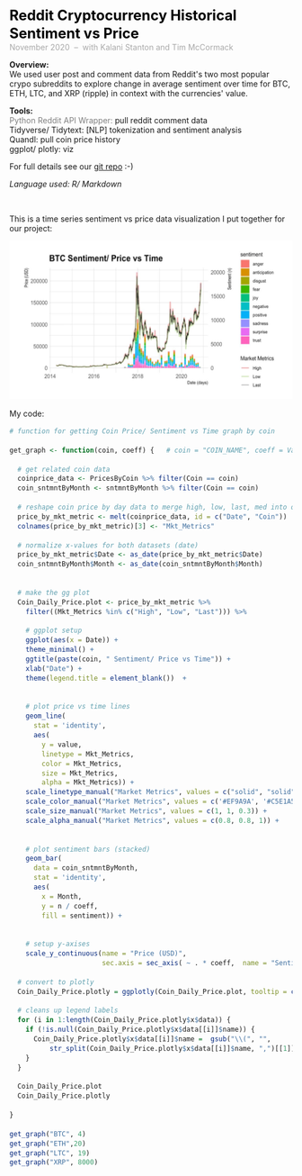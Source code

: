 <span style="font-weight: bold; color: black; font-size:180%; line-height: 32px;"> Reddit Cryptocurrency Historical Sentiment vs Price  </span>  <br>
<span style="color:darkgrey;">November 2020 &nbsp;&ndash;&nbsp; with Kalani Stanton and Tim McCormack</span>


**Overview:**   
We used user post and comment data from Reddit's two most popular crypo subreddits to explore change in average sentiment over time for BTC, ETH, LTC, and XRP (ripple) in context with the currencies' value.  

**Tools:**  
<span style="color:grey">Python Reddit API Wrapper:</span> pull reddit comment data  
Tidyverse/ Tidytext: [NLP] tokenization and sentiment analysis  
Quandl: pull coin price history  
ggplot/ plotly: viz


For full details see our [git repo](https://github.com/vivienneprince/MungingProj2) :-)

*Language used: R/ Markdown*

<br>  


This is a time series sentiment vs price data visualization I put together for our project:  

<img src="images/cryptograph1.jpeg?raw=true"/>  


My code:  

```R
# function for getting Coin Price/ Sentiment vs Time graph by coin 

get_graph <- function(coin, coeff) {   # coin = "COIN_NAME", coeff = Value used to transform sentiment to match price scale on graph
  
  # get related coin data
  coinprice_data <- PricesByCoin %>% filter(Coin == coin)
  coin_sntmntByMonth <- sntmntByMonth %>% filter(Coin == coin)
  
  # reshape coin price by day data to merge high, low, last, med into one variable
  price_by_mkt_metric <- melt(coinprice_data, id = c("Date", "Coin"))
  colnames(price_by_mkt_metric)[3] <- "Mkt_Metrics"
  
  # normalize x-values for both datasets (date)
  price_by_mkt_metric$Date <- as_date(price_by_mkt_metric$Date)
  coin_sntmntByMonth$Month <- as_date(coin_sntmntByMonth$Month)
  

  # make the gg plot
  Coin_Daily_Price.plot <- price_by_mkt_metric %>%
    filter((Mkt_Metrics %in% c("High", "Low", "Last"))) %>%
    
    # ggplot setup
    ggplot(aes(x = Date)) +
    theme_minimal() +
    ggtitle(paste(coin, " Sentiment/ Price vs Time")) +
    xlab("Date") +
    theme(legend.title = element_blank())  +
    
    
    # plot price vs time lines
    geom_line(
      stat = 'identity',
      aes(
        y = value,
        linetype = Mkt_Metrics,
        color = Mkt_Metrics,
        size = Mkt_Metrics,
        alpha = Mkt_Metrics)) +
    scale_linetype_manual("Market Metrics", values = c("solid", "solid", "solid")) +
    scale_color_manual("Market Metrics", values = c('#EF9A9A', '#C5E1A5', '#212121')) +
    scale_size_manual("Market Metrics", values = c(1, 1, 0.3)) +
    scale_alpha_manual("Market Metrics", values = c(0.8, 0.8, 1)) +
    
    
    # plot sentiment bars (stacked)
    geom_bar(
      data = coin_sntmntByMonth,
      stat = 'identity',
      aes(
        x = Month,
        y = n / coeff,
        fill = sentiment)) +
    
    
    # setup y-axises
    scale_y_continuous(name = "Price (USD)",
                       sec.axis = sec_axis( ~ . * coeff,  name = "Sentiment (n)"))
  
  # convert to plotly
  Coin_Daily_Price.plotly = ggplotly(Coin_Daily_Price.plot, tooltip = c("label","x","y"))
  
  # cleans up legend labels
  for (i in 1:length(Coin_Daily_Price.plotly$x$data)) {
    if (!is.null(Coin_Daily_Price.plotly$x$data[[i]]$name)) {
      Coin_Daily_Price.plotly$x$data[[i]]$name =  gsub("\\(", "",
          str_split(Coin_Daily_Price.plotly$x$data[[i]]$name, ",")[[1]][1])
    }
  }
  
  Coin_Daily_Price.plot
  Coin_Daily_Price.plotly

}

get_graph("BTC", 4)
get_graph("ETH",20)
get_graph("LTC", 19)
get_graph("XRP", 8000)

```


